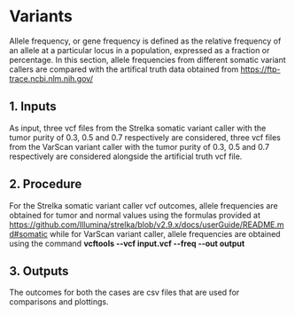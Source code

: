 # Variants

Allele frequency, or gene frequency is defined as the relative frequency of an allele at a particular locus in a population, expressed as a fraction or percentage. In this section, allele frequencies from different somatic variant callers are compared with the artifical truth data obtained from https://ftp-trace.ncbi.nlm.nih.gov/

## 1. Inputs

As input, three vcf files from the Strelka somatic variant caller with the tumor purity of 0.3, 0.5 and 0.7 respectively are considered, three vcf files from the VarScan variant caller with the tumor purity of 0.3, 0.5 and 0.7 respectively are considered alongside the artificial truth vcf file.

## 2. Procedure

For the Strelka somatic variant caller vcf outcomes, allele frequencies are obtained for tumor and normal values using the formulas provided at https://github.com/Illumina/strelka/blob/v2.9.x/docs/userGuide/README.md#somatic while for VarScan variant caller, allele frequencies are obtained using the command **vcftools --vcf input.vcf --freq --out output**

## 3. Outputs

The outcomes for both the cases are csv files that are used for comparisons and plottings.
